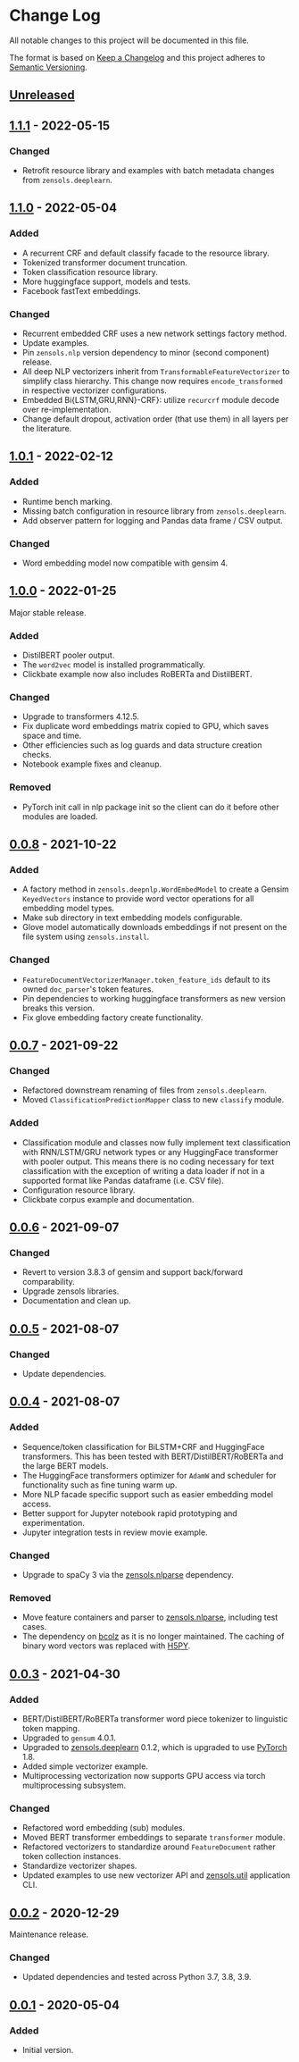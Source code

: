 # Change Log
All notable changes to this project will be documented in this file.

The format is based on [Keep a Changelog](http://keepachangelog.com/)
and this project adheres to [Semantic Versioning](http://semver.org/).


## [Unreleased]


## [1.1.1] - 2022-05-15
### Changed
- Retrofit resource library and examples with batch metadata changes from
  `zensols.deeplearn`.


## [1.1.0] - 2022-05-04
### Added
- A recurrent CRF and default classify facade to the resource library.
- Tokenized transformer document truncation.
- Token classification resource library.
- More huggingface support, models and tests.
- Facebook fastText embeddings.

### Changed
- Recurrent embedded CRF uses a new network settings factory method.
- Update examples.
- Pin `zensols.nlp` version dependency to minor (second component) release.
- All deep NLP vectorizers inherit from `TransformableFeatureVectorizer` to
  simplify class hierarchy.  This change now requires `encode_transformed` in
  respective vectorizer configurations.
- Embedded Bi{LSTM,GRU,RNN}-CRF}: utilize `recurcrf` module decode over
  re-implementation.
- Change default dropout, activation order (that use them) in all layers per
  the literature.


## [1.0.1] - 2022-02-12
### Added
- Runtime bench marking.
- Missing batch configuration in resource library from `zensols.deeplearn`.
- Add observer pattern for logging and Pandas data frame / CSV output.

### Changed
- Word embedding model now compatible with gensim 4.


## [1.0.0] - 2022-01-25
Major stable release.

### Added
- DistilBERT pooler output.
- The `word2vec` model is installed programmatically.
- Clickbate example now also includes RoBERTa and DistilBERT.

### Changed
- Upgrade to transformers 4.12.5.
- Fix duplicate word embeddings matrix copied to GPU, which saves space and
  time.
- Other efficiencies such as log guards and data structure creation checks.
- Notebook example fixes and cleanup.

### Removed
- PyTorch init call in nlp package init so the client can do it before other
  modules are loaded.


## [0.0.8] - 2021-10-22
### Added
- A factory method in `zensols.deepnlp.WordEmbedModel` to create a Gensim
  `KeyedVectors` instance to provide word vector operations for all embedding
  model types.
- Make sub directory in text embedding models configurable.
- Glove model automatically downloads embeddings if not present on the file
  system using `zensols.install`.

### Changed
- `FeatureDocumentVectorizerManager.token_feature_ids` default to its owned
  `doc_parser`'s token features.
- Pin dependencies to working huggingface transformers as new version breaks
  this version.
- Fix glove embedding factory create functionality.


## [0.0.7] - 2021-09-22
### Changed
- Refactored downstream renaming of files from `zensols.deeplearn`.
- Moved `ClassificationPredictionMapper` class to new `classify` module.

### Added
- Classification module and classes now fully implement text classification
  with RNN/LSTM/GRU network types or any HuggingFace transformer with pooler
  output.  This means there is no coding necessary for text classification with
  the exception of writing a data loader if not in a supported format like
  Pandas dataframe (i.e. CSV file).
- Configuration resource library.
- Clickbate corpus example and documentation.


## [0.0.6] - 2021-09-07
### Changed
- Revert to version 3.8.3 of gensim and support back/forward comparability.
- Upgrade zensols libraries.
- Documentation and clean up.


## [0.0.5] - 2021-08-07
### Changed
- Update dependencies.


## [0.0.4] - 2021-08-07
### Added
- Sequence/token classification for BiLSTM+CRF and HuggingFace transformers.
  This has been tested with BERT/DistilBERT/RoBERTa and the large BERT models.
- The HuggingFace transformers optimizer for `AdamW` and scheduler for
  functionality such as fine tuning warm up.
- More NLP facade specific support such as easier embedding model access.
- Better support for Jupyter notebook rapid prototyping and experimentation.
- Jupyter integration tests in review movie example.

### Changed
- Upgrade to spaCy 3 via the [zensols.nlparse] dependency.

### Removed
- Move feature containers and parser to [zensols.nlparse], including test
  cases.
- The dependency on [bcolz] as it is no longer maintained.  The caching of
  binary word vectors was replaced with [H5PY].


## [0.0.3] - 2021-04-30
### Added
- BERT/DistilBERT/RoBERTa transformer word piece tokenizer to linguistic token
  mapping.
- Upgraded to `gensum` 4.0.1.
- Upgraded to [zensols.deeplearn] 0.1.2, which is upgraded to use [PyTorch] 1.8.
- Added simple vectorizer example.
- Multiprocessing vectorization now supports GPU access via torch
  multiprocessing subsystem.

### Changed
- Refactored word embedding (sub) modules.
- Moved BERT transformer embeddings to separate `transformer` module.
- Refactored vectorizers to standardize around `FeatureDocument` rather token
  collection instances.
- Standardize vectorizer shapes.
- Updated examples to use new vectorizer API and [zensols.util] application
  CLI.


## [0.0.2] - 2020-12-29
Maintenance release.
### Changed
- Updated dependencies and tested across Python 3.7, 3.8, 3.9.


## [0.0.1] - 2020-05-04
### Added
- Initial version.


<!-- links -->
[Unreleased]: https://github.com/plandes/deepnlp/compare/v1.1.1...HEAD
[1.1.1]: https://github.com/plandes/deepnlp/compare/v1.1.0...v1.1.1
[1.1.0]: https://github.com/plandes/deepnlp/compare/v1.0.1...v1.1.0
[1.0.1]: https://github.com/plandes/deepnlp/compare/v1.0.0...v1.0.1
[1.0.0]: https://github.com/plandes/deepnlp/compare/v0.0.8...v1.0.0
[0.0.8]: https://github.com/plandes/deepnlp/compare/v0.0.7...v0.0.8
[0.0.7]: https://github.com/plandes/deepnlp/compare/v0.0.6...v0.0.7
[0.0.6]: https://github.com/plandes/deepnlp/compare/v0.0.5...v0.0.6
[0.0.5]: https://github.com/plandes/deepnlp/compare/v0.0.4...v0.0.5
[0.0.4]: https://github.com/plandes/deepnlp/compare/v0.0.3...v0.0.4
[0.0.3]: https://github.com/plandes/deepnlp/compare/v0.0.2...v0.0.3
[0.0.2]: https://github.com/plandes/deepnlp/compare/v0.0.1...v0.0.2
[0.0.1]: https://github.com/plandes/deepnlp/compare/v0.0.0...v0.0.1

[zensols.util]: https://github.com/plandes/util
[zensols.nlparse]: https://github.com/plandes/nlparse
[zensols.deeplearn]: https://github.com/plandes/deeplearn
[PyTorch]: https://pytorch.org
[bcolz]: https://github.com/Blosc/bcolz
[H5PY]: https://www.h5py.org
